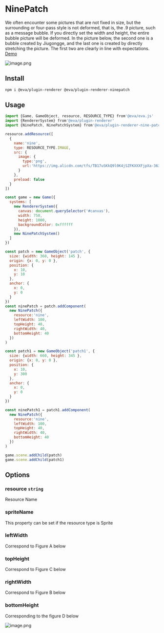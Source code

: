 # NinePatch

We often encounter some pictures that are not fixed in size, but the surrounding or four-pass style is not deformed, that is, the .9 picture, such as a message bubble. If you directly set the width and height, the entire bubble picture will be deformed.
In the picture below, the second one is a bubble created by Jiugongge, and the last one is created by directly stretching the picture. The first two are clearly in line with expectations. [Demo](https://eva.js.org/playground/#/ninePatch)

![image.png](https://img.alicdn.com/imgextra/i1/O1CN01lDIcS31chVAZjBu7q_!!6000000003632-2-tps-894-1194.png)

## Install

```bash
npm i @eva/plugin-renderer @eva/plugin-renderer-ninepatch
```

## Usage

```js
import {Game, GameObject, resource, RESOURCE_TYPE} from'@eva/eva.js'
import {RendererSystem} from'@eva/plugin-renderer'
import {NinePatch, NinePatchSystem} from'@eva/plugin-renderer-nine-patch'

resource.addResource([
  {
    name:'nine',
    type: RESOURCE_TYPE.IMAGE,
    src: {
      image: {
        type:'png',
        url:'https://img.alicdn.com/tfs/TB17uSKkQ9l0K4jSZFKXXXFjpXa-363-144.png'
      }
    },
    preload: false
  }
])

const game = new Game({
  systems: [
    new RendererSystem({
      canvas: document.querySelector('#canvas'),
      width: 750,
      height: 1000,
      backgroundColor: 0xffffff
    }),
    new NinePatchSystem()
  ]
})

const patch = new GameObject('patch', {
  size: {width: 360, height: 145 },
  origin: {x: 0, y: 0 },
  position: {
    x: 10,
    y: 10
  },
  anchor: {
    x: 0,
    y: 0
  }
})
const ninePatch = patch.addComponent(
  new NinePatch({
    resource:'nine',
    leftWidth: 100,
    topHeight: 40,
    rightWidth: 40,
    bottomHeight: 40
  })
)

const patch1 = new GameObject('patch1', {
  size: {width: 660, height: 345 },
  origin: {x: 0, y: 0 },
  position: {
    x: 10,
    y: 300
  },
  anchor: {
    x: 0,
    y: 0
  }
})

const ninePatch1 = patch1.addComponent(
  new NinePatch({
    resource:'nine',
    leftWidth: 100,
    topHeight: 40,
    rightWidth: 40,
    bottomHeight: 40
  })
)

game.scene.addChild(patch)
game.scene.addChild(patch1)
```

## Options

### resource `string`

Resource Name

### spriteName

This property can be set if the resource type is Sprite

### leftWidth

Correspond to Figure A below

### topHeight

Correspond to Figure C below

### rightWidth

Correspond to Figure B below

### bottomHeight

Corresponding to the figure D below

![image.png](https://gw.alicdn.com/imgextra/i1/O1CN01IXEUZN1yYGjgwuahU_!!6000000006590-2-tps-932-612.png)

<br/>
<br/>
<br/>
<br/>
<br/>